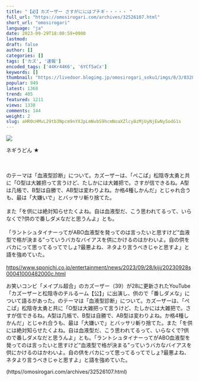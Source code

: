 ```yaml
---
title: "【必】カズーザー さすがににはブチギ・・・・・ "
full_url: "https://omosirogari.com/archives/32526107.html"
short_url: "omosirogari"
language: "ja"
date: 2023-09-29T18:00:59+0900
lastmod: 
draft: false
author: []
categories: []
tags: ['カズ', '速報']
encoded_tags: ['44Kr44K6', '6YCf5aCx']
keywords: []
thumbnail: "https://livedoor.blogimg.jp/omosirogari_soku1/imgs/8/3/83285efa.jpg"
popular: 949
latest: 1368
trend: 405
featured: 1211
views: 1338
comments: 144
weight: 2
slug: aHR0cHMvL29tb3Npcm9nYXJpLmNvbS9hcmNoaXZlcy8zMjUyNjEwNy5odG1s
---
```


![](https://livedoor.blogimg.jp/omosirogari_soku1/imgs/8/3/83285efa.jpg)

<div><p>ネギうどん ★ </p><br> <br> のテーマは「血液型診断」について。カズーザーは、「ぺこぱ」松陰寺太勇と共に「O型は大雑把って言うけど、たしかには大雑把で。さすが信できるね。A型は几帳で、B型は自勝で、AB型は変わりよね。か格4種しかんだ」とじゃれ合うも、最は「大嫌いで」とバッサリ斬り捨てた。 <br> <br> また「を供には絶対知らせたくよね。自は血液型だ、こう思われてるって、いらなくで?供ので番しダメなだと思うんよ」とも。 <br> <br> 「ラントシュタイナーってがABO血液型を発ってのは言ったいと思すけど“血液型で格が決まる”っていうバカなバイアスを供にかけるのはかわいよ。自の供をバカにって思ってるってでしょ?最悪よね、ネタより言うべきじゃと思すよ」と語を強めていた。 <br> <br> <a target='_blank' href='https//www.sponichi.co.jp/entertainment/news/2023/09/28/kiji/20230928s00041000482000c.html'>https//www.sponichi.co.jp/entertainment/news/2023/09/28/kiji/20230928s00041000482000c.html</a> <p>お笑いコンビ「メイプル超合」のカズーザー（39）が28に更新されたYouTube「カズーザーと松陰寺のチルるーム【公】」に出演し、供ので「番しダメな」について語るがあった。のテーマは「血液型診断」について。カズーザーは、「ぺこぱ」松陰寺太勇と共に「O型は大雑把って言うけど、たしかには大雑把で。さすが信できるね。A型は几帳で、B型は自勝で、AB型は変わりよね。か格4種しかんだ」とじゃれ合うも、最は「大嫌いで」とバッサリ斬り捨てた。また「を供には絶対知らせたくよね。自は血液型だ、こう思われてるって、いらなくで?供ので番しダメなだと思うんよ」とも。「ラントシュタイナーってがABO血液型を発ってのは言ったいと思すけど“血液型で格が決まる”っていうバカなバイアスを供にかけるのはかわいよ。自の供をバカにって思ってるってでしょ?最悪よね、ネタより言うべきじゃと思すよ」と語を強めていた。</p></div>

(https//omosirogari.com/archives/32526107.html)
